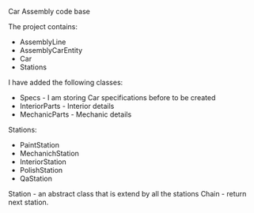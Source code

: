 Car Assembly code base

The project contains:
  - AssemblyLine
  - AssemblyCarEntity
  - Car
  - Stations
  
I have added the following classes:
  - Specs - I am storing Car specifications before to be created
  - InteriorParts - Interior details
  - MechanicParts - Mechanic details
  
Stations:
  - PaintStation
  - MechanichStation
  - InteriorStation
  - PolishStation
  - QaStation
    
 Station - an abstract class that is extend by all the stations
 Chain - return next station.
